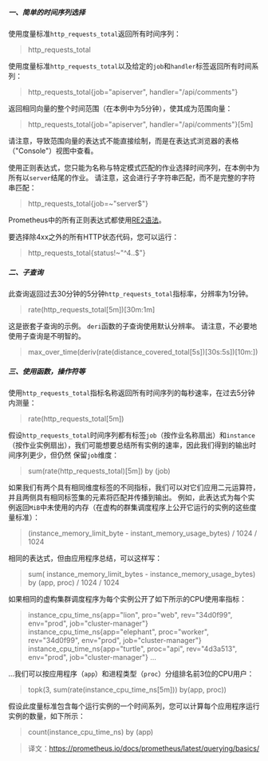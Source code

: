##### 一、简单的时间序列选择
使用度量标准`http_requests_total`返回所有时间序列：
> http_requests_total

使用度量标准`http_requests_total`以及给定的`job`和`handler`标签返回所有时间系列：
> http_requests_total{job="apiserver", handler="/api/comments"}

返回相同向量的整个时间范围（在本例中为5分钟），使其成为范围向量：
> http_requests_total{job="apiserver", handler="/api/comments"}[5m]

请注意，导致范围向量的表达式不能直接绘制，而是在表达式浏览器的表格（"Console"）视图中查看。

使用正则表达式，您只能为名称与特定模式匹配的作业选择时间序列，在本例中为所有以`server`结尾的作业。 请注意，这会进行子字符串匹配，而不是完整的字符串匹配：
> http_requests_total{job=~"server$"}

Prometheus中的所有正则表达式都使用[RE2语法](https://github.com/google/re2/wiki/Syntax)。

要选择除4xx之外的所有HTTP状态代码，您可以运行：
> http_requests_total{status!~"^4..$"}

##### 二、子查询
此查询返回过去30分钟的5分钟`http_requests_total`指标率，分辨率为1分钟。
> rate(http_requests_total[5m])[30m:1m]

这是嵌套子查询的示例。 `deri`函数的子查询使用默认分辨率。 请注意，不必要地使用子查询是不明智的。
> max_over_time(deriv(rate(distance_covered_total[5s])[30s:5s])[10m:])

##### 三、使用函数，操作符等
使用`http_requests_total`指标名称返回所有时间序列的每秒速率，在过去5分钟内测量：
> rate(http_requests_total[5m])

假设`http_requests_total`时间序列都有标签`job`（按作业名称扇出）和`instance`（按作业实例扇出），我们可能想要总结所有实例的速率，因此我们得到的输出时间序列更少，但仍然 保留`job`维度：
> sum(rate(http_requests_total)[5m]) by (job)

如果我们有两个具有相同维度标签的不同指标，我们可以对它们应用二元运算符，并且两侧具有相同标签集的元素将匹配并传播到输出。 例如，此表达式为每个实例返回`MiB`中未使用的内存（在虚构的群集调度程序上公开它运行的实例的这些度量标准）：
> (instance_memory_limit_byte - instant_memory_usage_bytes) / 1024 / 1024

相同的表达式，但由应用程序总结，可以这样写：
> sum( instance_memory_limit_bytes - instance_memory_usage_bytes) by (app, proc) / 1024 / 1024

如果相同的虚构集群调度程序为每个实例公开了如下所示的CPU使用率指标：
> instance_cpu_time_ns{app="lion", pro="web", rev="34d0f99", env="prod", job="cluster-manager"}
> instance_cpu_time_ns{app="elephant", proc="worker", rev="34d0f99", env="prod", job="cluster-manager"}
> instance_cpu_time_ns{app="turtle", proc="api", rev="4d3a513", env="prod", job="cluster-manager"}
> ...

...我们可以按应用程序（`app`）和进程类型（`proc`）分组排名前3位的CPU用户：
> topk(3, sum(rate(instance_cpu_time_ns[5m])) by(app, proc))

假设此度量标准包含每个运行实例的一个时间系列，您可以计算每个应用程序运行实例的数量，如下所示：
> count(instance_cpu_time_ns) by (app)

> 译文：https://prometheus.io/docs/prometheus/latest/querying/basics/
